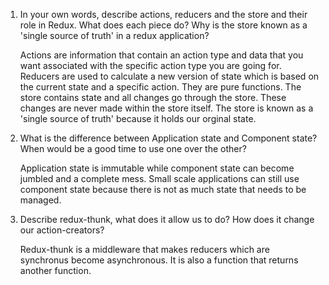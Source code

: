 1. In your own words, describe actions, reducers and the store and their role in Redux. What does each piece do? Why is the store known as      a 'single source of truth' in a redux application?

    Actions are information that contain an action type and data that you want associated with the specific action type you are going for.
    Reducers are used to calculate a new version of state which is based on the current state and a specific action. They are pure functions.
    The store contains state and all changes go through the store. These changes are never made within the store itself.
    The store is known as a 'single source of truth' because it holds our orginal state.

2. What is the difference between Application state and Component state? When would be a good time to use one over the other?

    Application state is immutable while component state can become jumbled and a complete mess.  Small scale applications can still use component state because there is not as much state that needs to be managed.

3. Describe redux-thunk, what does it allow us to do? How does it change our action-creators?

    Redux-thunk is a middleware that makes reducers which are synchronus become asynchronous.   It is also a function that returns another function.
